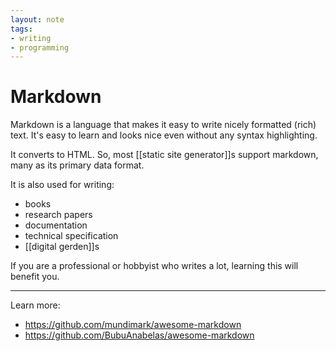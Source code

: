 ```yaml
---
layout: note
tags:
- writing
- programming
---
```


# Markdown
Markdown is a language that makes it easy to write nicely formatted (rich) text. It's easy to learn and looks nice even without any syntax highlighting.

It converts to HTML. So, most [[static site generator]]s support markdown, many as its primary data format.

It is also used for writing:
- books
- research papers
- documentation
- technical specification
- [[digital gerden]]s

If you are a professional or hobbyist who writes a lot, learning this will benefit you.

-----

Learn more:
- https://github.com/mundimark/awesome-markdown
- https://github.com/BubuAnabelas/awesome-markdown
